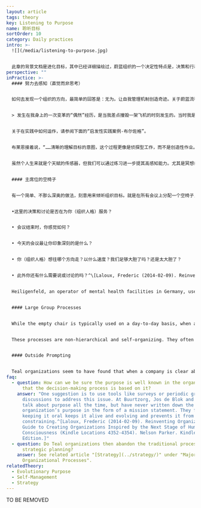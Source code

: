 ```yaml
---
layout: article
tags: theory
key: Listening to Purpose
name: 聆听目标
sortOrder: 10
category: Daily practices
intro: >-
  ![](/media/listening-to-purpose.jpg)


  此章的背景文档是进化目标，其中已经详细描绘过，蔚蓝组织的一个决定性特点是，决策和行动的动力和方向，都是达成组织目标的愿望。蔚蓝组织的目标会与时俱进的变化，与利益最大化和打败竞争对手这样的传统目标完全不同。如果我们承认，一个有目标的组织，具有其本身的成长能量和方向感，并且其成员的任务就是跟随组织的真正方向而不是刻意去引导它，那么问题是，“我们如何知道组织想去哪里？”这个提问引出一个蔚蓝组织的关键流程，经常被称为聆听目标。
perspective: ""
inPractice: >-
  #### 努力去感知（直觉而非思考）


  如何去发现一个组织的方向，最简单的回答是：无为。让自我管理机制创造奇迹。关于蔚蓝流程经常会出现一个词语：感知。我们都是自然的传感器。我们都有天赋，能感知到某件事是否有进展，或感知到一个新机遇。（与高次元意识的沟通--直觉）。在自我管理流程下，每个人都可以做感知器，去初始化一些改变--正如生命器官中每个细胞都能感受环境并将改变需求报告给器官。我们无法停止感知。感知无处无时不在，但在传统组织内，信息一般会被滤掉。只有那些在金字塔顶被感知到的讯号，才有机会得到反应和行动（靠塔顶的智慧而非集体智慧）。但不幸的是，这些讯号经常会在传达中被高度扭曲或偏离现场真相。霍尔的布莱恩使用一个有力的比喻来谈论传统组织如何过滤人们感知环境的能力：


  > 发生在我身上的一次变革的“偶然”经历，是当我差点撞毁一架飞机的时刻发生的。当时我是一名学生飞行员，在单飞不久，“低电压”灯亮了。所有其他的仪表都在告诉我“一切都很好”，所以我忽略了它。就像我们在组织生活中，当一个单独的“仪表”（一个成员）感觉到一些其他人没有经历过的事情而提醒时，一般会因不理解而被忽略（进而失去回避困境的机会）。事实证明，在驾驶飞机时，忽视一个关键的仪表是一个非常糟糕的决定。这个经历有助于促进我寻找恰当的组织方法，不再因同样的盲目性而体验困境——一个组织，该如何充分重视利用每个成员的感应器仪表，而不“忽略那个低压灯”？^\[Laloux, Frederic (2014-02-09) Reinventing Organizations: A Guide to Creating Organizations Inspired by the Next Stage of Human Consciousness (Kindle Locations 4383-4394). Nelson Parker. Kindle Edition.]


  关于在实践中如何运作，请参阅下面的“启发性实践案例-布尔佐格”。


  布莱恩接着说，“……清晰的理解目标的意图，这个过程更像是侦探型工作，而不是创造性作业。你在寻找的东西已经在那里，等待着被发现——这正如你孩子的人生目的，不属于你自由意志的决策范畴。单纯的问问自己：“根据我们目前的环境以及所拥有的资源、人才和能力，所提供的产品或服务，公司的历史和市场空间等素材，自己的组织能帮助创造或在世界上表现出的最深层潜力是什么？为什么世界需要这个组织？”^\[Robertson, Brian J. (2015-06-02). Holacracy: The New Management System for a Rapidly Changing World (Kindle Locations 482-485). Henry Holt and Co.. Kindle Edition.]


  虽然个人生来就是个天赋的传感器，但我们可以通过练习进一步提其高感知能力。尤其是冥想或精神实践（心之六美德等灵性实践），可以帮助我们远离以自我为中心的需求，挖掘更广泛的智慧源泉。^\[Laloux, Frederic (2014-02-09). Reinventing Organizations: A Guide to Creating Organizations Inspired by the Next Stage of Human Consciousness (Kindle Locations 4411-4413). Nelson Parker. Kindle Edition.] 关于在实践中如何运作，请参阅下面的“启发性实践案例-桑楚”。


  #### 主席位的空椅子


  有一个简单、不那么深奥的做法，刻意用来倾听组织目标。就是在所有会议上分配一个空椅子，来代表组织人格和组织的进化目标。任何参加会议的人都可以在任何时候换座位坐在这把主席椅子上，负责倾听组织的声音并成为组织的代言人。空椅子可以明确的使用，也可以作为我们头脑中的指导声音。当你坐在这把椅子上的时候，可以沉思下面这些提问：


  •这里的决策和讨论是否在为你（组织人格）服务？


  • 会议结束时，你感觉如何？


  • 今天的会议最让你印象深刻的是什么？


  • 你（组织人格）想往哪个方向走？以什么速度？我们足够大胆了吗？还是太大胆了？


  • 此外你还有什么需要说或讨论的吗？^\[Laloux, Frederic (2014-02-09). Reinventing Organizations: A Guide to Creating Organizations Inspired by the Next Stage of Human Consciousness (Kindle Locations 4432-4437). Nelson Parker. Kindle Edition.]


  Heiligenfeld, an operator of mental health facilities in Germany, uses a practice with a similar effect. As part of every meeting, someone is asked to volunteer to take possession of a pair of tingsha bells, two small hand cymbals that can make a beautiful, crystal-like sound. Whenever the person feels that ground rules are not being respected, or that the meeting is serving egos more than purpose, she can make the cymbals sing. The rule is that no one can speak until the last sound of the cymbal has died out— which takes a surprisingly long time. During the silence, participants are to reflect on the question: “Am I in service to the topic we are discussing and to the organization?” Colleagues are now so used to this practice that simply reaching out to the cymbals is all it takes to get a meeting back on track.^\[Laloux, Frederic (2014-02-09). Reinventing Organizations: A Guide to Creating Organizations Inspired by the Next Stage of Human Consciousness (Kindle Locations 3595-3602). Nelson Parker. Kindle Edition.]


  #### Large Group Processes


  While the empty chair is typically used on a day-to-day basis, when an organization faces a major inflection point, there are a number of more elaborate processes that can help large groups of people to listen in jointly to their organization’s purpose and sense of direction. These processes include Otto Scharmer’s “Theory U,” David Cooperrider’s “Appreciative Inquiry,” Marvin Weisbord and Sandra Janoff’s “Future Search,” “World Café,” "Liberating Structures" and Harrison Owen’s “Open Space.”


  These processes are non-hierarchical and self-organizing. They often bring the “whole system” into the room: all colleagues of an organization, whether a few dozen, hundreds, or thousands, come together for a working session of one or several days. Clients, partners, and suppliers can be invited to join, to add their perspective to the inquiry. Each of these processes comes with its particular format, but they have one thing in common: they achieve the unlikely feat of giving everybody a voice (even when thousands of people are involved), while at the same time channeling these voices toward a valuable collective outcome.^\[Laloux, Frederic (2014-02-09). Reinventing Organizations: A Guide to Creating Organizations Inspired by the Next Stage of Human Consciousness (Kindle Locations 4445-4454). Nelson Parker. Kindle Edition.]


  #### Outside Prompting


  Teal organizations seem to have found that when a company is clear about its purpose, the outside world comes knocking at its door with opportunities. Sometimes it feels as if it isn’t only people inside the organization sensing where it wants to go, but people from the outside, too. At Buurtzorg for example, by now, people from all sorts of backgrounds get in touch with Jos de Blok and others in the organization to explore ideas that could shape where Buurtzorg might go next. De Blok and his colleagues accept these meetings and listen with open minds. When the discussion seems promising, they set up experiments and see what happens. There are no committees, no stage-gate processes, no set budgets. It really is that simple: discussions take place and things evolve from there. The feeling is that what is meant to happen will happen.^\[Laloux, Frederic (2014-02-09). Reinventing Organizations: A Guide to Creating Organizations Inspired by the Next Stage of Human Consciousness (Kindle Locations 4470-4478). Nelson Parker. Kindle Edition.]
faq:
  - question: How can we be sure the purpose is well known in the organization and
      that the decision-making process is based on it?
    answer: "One suggestion is to use tools like surveys or periodic group
      discussions to address this issue. At Buurtzorg, Jos de Blok and others
      talk about purpose all the time, but have never written down the
      organization’s purpose in the form of a mission statement. They find that
      keeping it oral keeps it alive and evolving and prevents it from becoming
      constraining.^[Laloux, Frederic (2014-02-09). Reinventing Organizations: A
      Guide to Creating Organizations Inspired by the Next Stage of Human
      Consciousness (Kindle Locations 4352-4354). Nelson Parker. Kindle
      Edition.]"
  - question: Do Teal organizations then abandon the traditional process of
      strategic planning?
    answer: See related article "[Strategy](../strategy/)" under "Major
      Organizational Processes".
relatedTheory:
  - Evolutionary Purpose
  - Self-Management
  - Strategy
---
```

TO BE REMOVED